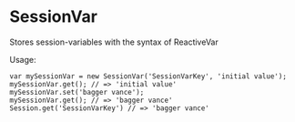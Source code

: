 # SessionVar
Stores session-variables with the syntax of ReactiveVar


Usage:

    var mySessionVar = new SessionVar('SessionVarKey', 'initial value');
    mySessionVar.get(); // => 'initial value'
    mySessionVar.set('bagger vance');
    mySessionVar.get(); // => 'bagger vance'
    Session.get('SessionVarKey') // => 'bagger vance'
     
